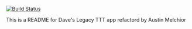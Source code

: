 [![Build Status](https://travis-ci.org/Sillhouette/daves_legacy_ttt.svg?branch=master)](https://travis-ci.org/Sillhouette/daves_legacy_ttt)

This is a README for Dave's Legacy TTT app refactord by Austin Melchior